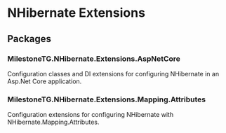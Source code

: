 # NHibernate Extensions

## Packages
### MilestoneTG.NHibernate.Extensions.AspNetCore

Configuration classes and DI extensions for configuring NHibernate in an Asp.Net Core application.

### MilestoneTG.NHibernate.Extensions.Mapping.Attributes

Configuration extensions for configuring NHibernate with NHibernate.Mapping.Attributes.

